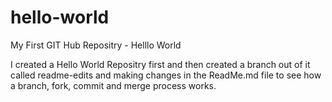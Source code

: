 # hello-world
My First GIT Hub Repositry - Helllo World

I created a Hello World Repositry first and then created a branch out of it called readme-edits and making changes in the ReadMe.md file to see how a branch, fork, commit and merge process works.
